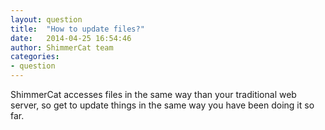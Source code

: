 ```yaml
---
layout: question
title:  "How to update files?"
date:   2014-04-25 16:54:46
author: ShimmerCat team
categories:
- question
---
```

ShimmerCat accesses files in the same way than your traditional web server, so get to update things in the same way you have been doing it so far.


